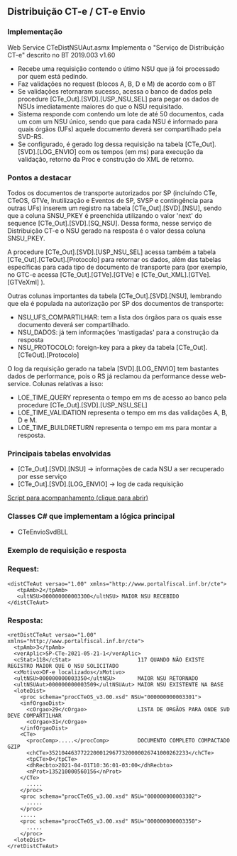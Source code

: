 ## Distribuição CT-e / CT-e Envio
### Implementação
Web Service CTeDistNSUAut.asmx
Implementa o "Serviço de Distribuição CT-e" descrito no BT 2019.003 v1.60

  * Recebe uma requisição<distCTeAut> contendo o útimo NSU que já foi processado por quem está pedindo.
  * Faz validações no request (blocos A, B, D e M) de acordo com o BT
  * Se validações retornaram sucesso, acessa o banco de dados pela procedure [CTe_Out].[SVD].[USP_NSU_SEL] para pegar os dados de NSUs imediatamente maiores do que o NSU requisitado.
  * Sistema responde com <retDistCTeAut> contendo um lote de até 50 documentos, cada um com um NSU único, sendo que para cada NSU é informado para quais órgãos (UFs) aquele documento deverá ser compartilhado pela SVD-RS.
  * Se configurado, é gerado log dessa requisição na tabela [CTe_Out].[SVD].[LOG_ENVIO] com os tempos (em ms) para execução da validação, retorno da Proc e construção do XML de retorno.

### Pontos a destacar
Todos os documentos de transporte autorizados por SP (incluíndo CTe, CTeOS, GTVe, Inutilização e Eventos de SP, SVSP e contingência para outras UFs) inserem um registro na tabela [CTe_Out].[SVD].[NSU], sendo que a coluna SNSU_PKEY é preenchida utilizando o valor 'next' do sequence [CTe_Out].[SVD].[SQ_NSU]. Dessa forma, nesse serviço de Distribuição CT-e o NSU gerado na resposta é o valor dessa coluna SNSU_PKEY.

A procedure [CTe_Out].[SVD].[USP_NSU_SEL] acessa também a tabela [CTe_Out].[CTeOut].[Protocolo] para retornar os dados, além das tabelas específicas para cada tipo de documento de transporte para  (por exemplo, no GTC-e acessa [CTe_Out].[GTVe].[GTVe] e [CTe_Out_XML].[GTVe].[GTVeXml] ).

Outras colunas importantes da tabela [CTe_Out].[SVD].[NSU], lembrando que ela é populada na autorização por SP dos documentos de transporte:

  * NSU_UFS_COMPARTILHAR: tem a lista dos órgãos para os quais esse documento deverá ser compartilhado.
  * NSU_DADOS: já tem informações 'mastigadas' para a construção da resposta
  * NSU_PROTOCOLO: foreign-key para a pkey da tabela [CTe_Out].[CTeOut].[Protocolo]

O log da requisição gerado na tabela [SVD].[LOG_ENVIO] tem bastantes dados de performance, pois o RS já reclamou da performance desse web-service. Colunas relativas a isso:

  * LOE_TIME_QUERY representa o tempo em ms de acesso ao banco pela procedure [CTe_Out].[SVD].[USP_NSU_SEL]
  * LOE_TIME_VALIDATION representa o tempo em ms das validações A, B, D e M.
  * LOE_TIME_BUILDRETURN representa o tempo em ms para montar a resposta.

### Principais tabelas envolvidas
  * [CTe_Out].[SVD].[NSU]  -> informações de cada NSU a ser recuperado por esse serviço
  * [CTe_Out].[SVD].[LOG_ENVIO] -> log de cada requisição

[Script para acompanhamento (clique para abrir)](https://ads.intra.fazenda.sp.gov.br/tfs/ADMIN/Wiki_Arquitetura/_wiki/wikis/Wiki_Arquitetura.wiki/246/Script-Distribui%C3%A7%C3%A3o-CTe)

### Classes C# que implementam a lógica principal
  * CTeEnvioSvdBLL

### Exemplo de requisição e resposta
### Request:


```
<distCTeAut versao="1.00" xmlns="http://www.portalfiscal.inf.br/cte">
   <tpAmb>2</tpAmb>
   <ultNSU>000000000003300</ultNSU> MAIOR NSU RECEBIDO
</distCTeAut>
```


### Resposta:


```
<retDistCTeAut versao="1.00" xmlns="http://www.portalfiscal.inf.br/cte">
  <tpAmb>3</tpAmb>
  <verAplic>SP-CTe-2021-05-21-1</verAplic>
  <cStat>118</cStat>                     117 QUANDO NÃO EXISTE REGISTRO MAIOR QUE O NSU SOLICITADO
  <xMotivo>DF-e localizados</xMotivo>
  <ultNSU>000000000003350</ultNSU>       MAIOR NSU RETORNADO
  <ultNSUAut>000000000003509</ultNSUAut> MAIOR NSU EXISTENTE NA BASE
  <loteDist>
    <proc schema="procCTeOS_v3.00.xsd" NSU="000000000003301">
    <infOrgaoDist>
      <cOrgao>29</cOrgao>                LISTA DE ORGÃOS PARA ONDE SVD DEVE COMPARTILHAR
      <cOrgao>31</cOrgao>
    </infOrgaoDist>
    <CTe>
      <procComp>.....</procComp>         DOCUMENTO COMPLETO COMPACTADO GZIP
      <chCTe>35210446377222000129677320000026741000262233</chCTe>
      <tpCTe>0</tpCTe>
      <dhRecbto>2021-04-01T10:36:01-03:00</dhRecbto>
      <nProt>135210000560156</nProt>
    </CTe>
      .....
    </proc>
    <proc schema="procCTeOS_v3.00.xsd" NSU="000000000003302">
      .....
    </proc>
    .....
    <proc schema="procCTeOS_v3.00.xsd" NSU="000000000003350">
      .....
    </proc>
  <loteDist>
</retDistCTeAut>
```
